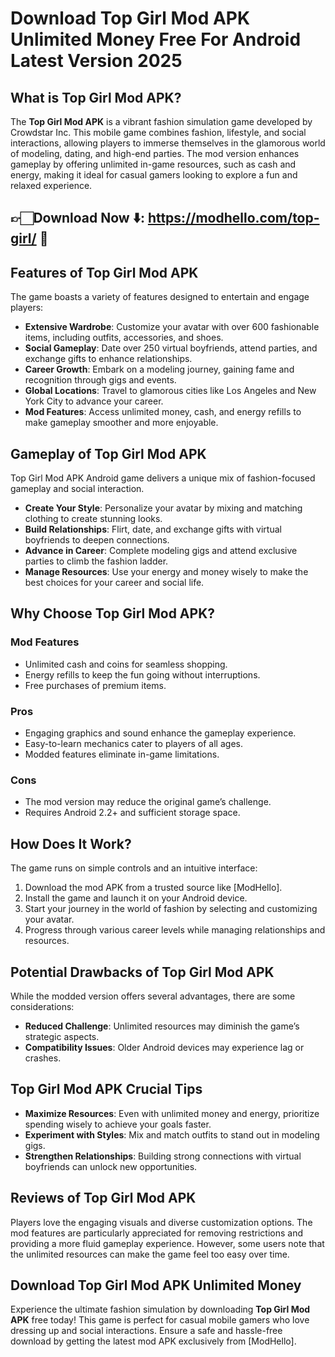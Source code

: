 # Download Top Girl Mod APK Unlimited Money Free For Android Latest Version 2025

## What is Top Girl Mod APK?

The **Top Girl Mod APK** is a vibrant fashion simulation game developed by Crowdstar Inc. This mobile game combines fashion, lifestyle, and social interactions, allowing players to immerse themselves in the glamorous world of modeling, dating, and high-end parties. The mod version enhances gameplay by offering unlimited in-game resources, such as cash and energy, making it ideal for casual gamers looking to explore a fun and relaxed experience.

## 👉🏻Download Now ⬇️: https://modhello.com/top-girl/ 📲

## Features of Top Girl Mod APK

The game boasts a variety of features designed to entertain and engage players:

- **Extensive Wardrobe**: Customize your avatar with over 600 fashionable items, including outfits, accessories, and shoes.
- **Social Gameplay**: Date over 250 virtual boyfriends, attend parties, and exchange gifts to enhance relationships.
- **Career Growth**: Embark on a modeling journey, gaining fame and recognition through gigs and events.
- **Global Locations**: Travel to glamorous cities like Los Angeles and New York City to advance your career.
- **Mod Features**: Access unlimited money, cash, and energy refills to make gameplay smoother and more enjoyable.

## Gameplay of Top Girl Mod APK

Top Girl Mod APK Android game delivers a unique mix of fashion-focused gameplay and social interaction.

- **Create Your Style**: Personalize your avatar by mixing and matching clothing to create stunning looks.
- **Build Relationships**: Flirt, date, and exchange gifts with virtual boyfriends to deepen connections.
- **Advance in Career**: Complete modeling gigs and attend exclusive parties to climb the fashion ladder.
- **Manage Resources**: Use your energy and money wisely to make the best choices for your career and social life.

## Why Choose Top Girl Mod APK?

### Mod Features

- Unlimited cash and coins for seamless shopping.
- Energy refills to keep the fun going without interruptions.
- Free purchases of premium items.

### Pros

- Engaging graphics and sound enhance the gameplay experience.
- Easy-to-learn mechanics cater to players of all ages.
- Modded features eliminate in-game limitations.

### Cons

- The mod version may reduce the original game’s challenge.
- Requires Android 2.2+ and sufficient storage space.

## How Does It Work?

The game runs on simple controls and an intuitive interface:

1. Download the mod APK from a trusted source like [ModHello].
2. Install the game and launch it on your Android device.
3. Start your journey in the world of fashion by selecting and customizing your avatar.
4. Progress through various career levels while managing relationships and resources.

## Potential Drawbacks of Top Girl Mod APK

While the modded version offers several advantages, there are some considerations:

- **Reduced Challenge**: Unlimited resources may diminish the game’s strategic aspects.
- **Compatibility Issues**: Older Android devices may experience lag or crashes.

## Top Girl Mod APK Crucial Tips

- **Maximize Resources**: Even with unlimited money and energy, prioritize spending wisely to achieve your goals faster.
- **Experiment with Styles**: Mix and match outfits to stand out in modeling gigs.
- **Strengthen Relationships**: Building strong connections with virtual boyfriends can unlock new opportunities.

## Reviews of Top Girl Mod APK

Players love the engaging visuals and diverse customization options. The mod features are particularly appreciated for removing restrictions and providing a more fluid gameplay experience. However, some users note that the unlimited resources can make the game feel too easy over time.

## Download Top Girl Mod APK Unlimited Money

Experience the ultimate fashion simulation by downloading **Top Girl Mod APK** free today! This game is perfect for casual mobile gamers who love dressing up and social interactions. Ensure a safe and hassle-free download by getting the latest mod APK exclusively from [ModHello].


